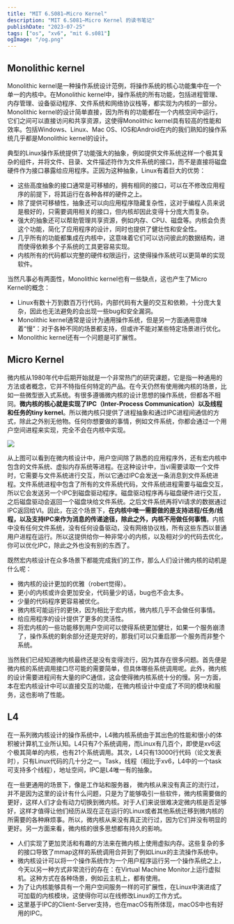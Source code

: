 ```yaml
---
title: "MIT 6.S081—Micro Kernel"
description: "MIT 6.S081—Micro Kernel 的读书笔记"
publishDate: "2023-07-25"
tags: ["os", "xv6", "mit 6.s081"]
ogImage: "/og.png"
---
```


## Monolithic kernel

Monolithic kernel是一种操作系统设计范例，将操作系统的核心功能集中在一个单一的内核中。在Monolithic kernel中，操作系统的所有功能，包括进程管理、内存管理、设备驱动程序、文件系统和网络协议栈等，都实现为内核的一部分。Monolithic kernel的设计简单直接，因为所有的功能都在一个内核空间中运行，它们之间可以直接访问和共享资源，这使得Monolithic kernel具有较高的性能和效率。包括Windows、Linux、Mac OS、IOS和Android在内的我们熟知的操作系统几乎都是Monolithic kernel的设计。

典型的Linux操作系统提供了功能强大的抽象，例如提供文件系统这样一个极其复杂的组件，并将文件、目录、文件描述符作为文件系统的接口，而不是直接将磁盘硬件作为接口暴露给应用程序。正因为这种抽象，Linux有着巨大的优势：

- 这些高度抽象的接口通常是可移植的，拥有相同的接口，可以在不修改应用程序的前提下，将其运行在各种各样的硬件之上。
- 除了提供可移植性，抽象还可以向应用程序隐藏复杂性，这对于编程人员来说是极好的，只需要调用相关的接口，但内核却因此变得十分庞大而复杂。
- 强大的抽象还可以帮助管理共享资源，例如内存、CPU、磁盘等。内核会负责这个功能，简化了应用程序的设计，同时也提供了健壮性和安全性。
- 几乎所有的功能都集成在内核中，这意味着它们可以访问彼此的数据结构，进而使得依赖多个子系统的工具更容易实现。
- 内核所有的代码都以完整的硬件权限运行，这使得操作系统可以更简单的实现软件。

当然凡事必有两面性，Monolithic kernel也有一些缺点，这也产生了Micro Kernel的概念：

- Linux有数十万到数百万行代码，内部代码有大量的交互和依赖，十分庞大复杂，因此也无法避免的会出现一些bug和安全漏洞。
- Monolithic kernel通常是设计为通用操作系统，但是另一方面通用意味着“慢”：对于各种不同的场景都支持，但或许不能对某些特定场景进行优化。
- Monolithic kernel还有一个问题是可扩展性。

## Micro Kernel

微内核从1980年代中后期开始就是一个非常热门的研究课题，它是指一种通用的方法或者概念，它并不特指任何特定的产品。在今天仍然有使用微内核的场景，比如一些微型嵌入式系统。有很多遵循微内核的设计思想的操作系统，但都各不相同。**微内核的核心就是实现了IPC（Inter-Process Communication）以及线程和任务的tiny kernel**。所以微内核只提供了进程抽象和通过IPC进程间通信的方式，除此之外别无他物。任何你想要做的事情，例如文件系统，你都会通过一个用户空间进程来实现，完全不会在内核中实现。

<img src="https://906337931-files.gitbook.io/~/files/v0/b/gitbook-legacy-files/o/assets%2F-MHZoT2b_bcLghjAOPsJ%2F-MXWvPfNMVkxbMFuz-NW%2F-MXXBkilqLXwGEHMLcE3%2Fimage.png?alt=media&token=d1680550-0e92-42f7-83c4-6fe807f37ac7">

从上图可以看到在微内核设计中，用户空间除了熟悉的应用程序外，还有宏内核中包含的文件系统、虚拟内存系统等进程。在这种设计中，当vi需要读取一个文件时，它需要与文件系统进行交互，所以它通过IPC会发送一条消息到文件系统进程。文件系统进程中包含了所有的文件系统代码，文件系统进程需要与磁盘交互，所以它会发送另一个IPC到磁盘驱动程序。磁盘驱动程序再与磁盘硬件进行交互，之后磁盘驱动会返回一个磁盘块给文件系统。之后文件系统再将VI请求的数据通过IPC返回给VI。因此，在这个场景下，**在内核中唯一需要做的是支持进程/任务/线程，以及支持IPC来作为消息的传递途径，除此之外，内核不用做任何事情**。内核中没有任何文件系统，没有任何设备驱动，没有网络协议栈，所有这些东西以普通用户进程在运行。所以这提供给你一种非常小的内核，以及相对少的代码去优化，你可以优化IPC，除此之外也没有别的东西了。

既然宏内核设计在众多场景下都能完成我们的工作，那么人们设计微内核的动机是什么呢：

- 微内核的设计更加的优雅（robert觉得）。
- 更小的内核或许会更加安全，代码量少的话，bug也不会太多。
- 少量的代码程序更容易被优化。
- 微内核可能运行的更快，因为相比于宏内核，微内核几乎不会做任何事情。
- 给应用程序的设计提供了更多的灵活性。
- 将宏内核的一些功能移到用户空间可以使得系统更加健壮，如果一个服务崩溃了，操作系统的剩余部分还是完好的，那我们可以只重启那一个服务而非整个系统。

当然我们已经知道微内核最终还是没有变得流行，因为其存在很多问题。首先便是微内核的系统调用接口尽可能的需要简单，但具体哪些系统调用呢。此外，微内核的设计需要进程间有大量的IPC通信，这会使得微内核系统十分的慢。另一方面，本在宏内核设计中可以直接交互的功能，在微内核设计中变成了不同的模块和服务，这也影响了性能。

## L4

在一系列微内核设计的操作系统中，L4微内核系统由于其出色的性能和很小的体积被计算机工业所认知。L4只有7个系统调用，而Linux有几百个，即使是xv6这个极其简单的内核，也有21个系统调用。其次，L4只有13000行代码（论文发表时），只有Linux代码的几十分之一。Task，线程（相比于xv6，L4中的一个task可支持多个线程），地址空间，IPC是L4唯一有的抽象。

在一些更通用的场景下，像是工作站和服务器， 微内核从来没有真正的流行过，并不是因为这里的设计有什么问题，只是为了能够吸引一些软件，微内核需要做的更好，这样人们才会有动力切换到微内核。对于人们来说很难决定微内核是否足够好，这样才值得让他们经历从现在正在运行的Linux或者其他系统迁移到微内核的所需要的各种麻烦事。所以，微内核从来没有真正流行过，因为它们并没有明显的更好。另一方面来看，微内核的很多思想都有持久的影响。

- 人们实现了更加灵活和有趣的方法来在微内核上使用虚拟内存。这些复杂的多的接口导致了mmap这样的系统调用合并到了例如Linux的主流操作系统中。
- 微内核设计可以将一个操作系统作为一个用户程序运行另一个操作系统之上，今天以另一种方式非常流行的存在：在Virtual Machine Monitor上运行虚拟机。这种方式在各种场景，例如云主机上，都有使用。
- 为了让内核能够具有一个用户空间服务一样的可扩展性，在Linux中演进成了可加载的内核模块，这使得你可以在线修改Linux的工作方式。
- 这里基于IPC的Client-Server支持，也在macOS有所体现，macOS中也有好用的IPC。 
